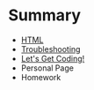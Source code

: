 # Summary

* [HTML](README.md)
* [Troubleshooting](troubleshooting.md)
* [Let's Get Coding!](coding.md)
* Personal Page
* Homework

